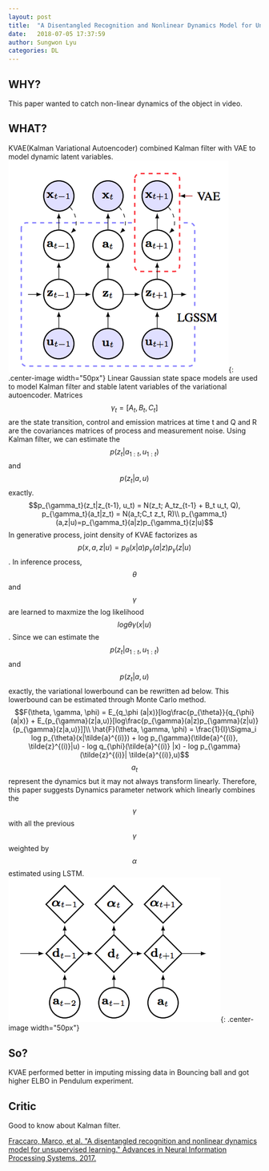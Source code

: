 ```yaml
---
layout: post
title:  "A Disentangled Recognition and Nonlinear Dynamics Model for Unsupervised Learning"
date:   2018-07-05 17:37:59
author: Sungwon Lyu
categories: DL
---
```


## WHY? 
This paper wanted to catch non-linear dynamics of the object in video. 

## WHAT?
KVAE(Kalman Variational Autoencoder) combined Kalman filter with VAE to model dynamic latent variables. 
![image](/assets/images/kvae1.png){: .center-image width="50px"}
Linear Gaussian state space models are used to model Kalman filter and stable latent variables of the variational autoencoder. Matrices $$\gamma_t = [A_t, B_t, C_t]$$ are the state transition, control and emission matrices at time t and Q and R are the covariances matrices of process and measurement noise. Using Kalman filter, we can estimate the $$p(z_t|a_{1:t}, u_{1:t})$$ and $$p(z_t|a, u)$$ exactly. 
$$p_{\gamma_t}(z_t|z_{t-1}, u_t) = N(z_t; A_tz_{t-1} + B_t u_t, Q), p_{\gamma_t}(a_t|z_t) = N(a_t;C_t z_t, R)\\
p_{\gamma_t}(a,z|u)=p_{\gamma_t}(a|z)p_{\gamma_t}(z|u)$$
In generative process, joint density of KVAE factorizes as $$p(x, a, z|u) = p_{\theta}(x|a)p_{\gamma}(a|z)p_{\gamma}(z|u)$$. In inference process, $$\theta$$ and $$\gamma$$ are learned to maxmize the log likelihood $$log{\theta\gamma}(x|u)$$. Since we can estimate the $$p(z_t|a_{1:t}, u_{1:t})$$ and $$p(z_t|a, u)$$ exactly, the variational lowerbound can be rewritten ad below. This lowerbound can be estimated through Monte Carlo method.
$$F(\theta, \gamma, \phi) = E_{q_\phi (a|x)}[log\frac{p_{\theta}}{q_{\phi}(a|x)} + E_{p_{\gamma}(z|a,u)}[log\frac{p_{\gamma}(a|z)p_{\gamma}(z|u)}{p_{\gamma}(z|a,u)}]]\\
\hat{F}(\theta, \gamma, \phi) = \frac{1}{I}\Sigma_i log p_{\theta}(x|\tilde{a}^{(i)}) + log p_{\gamma}(\tilde{a}^{(i)}, \tilde{z}^{(i)}|u) - log q_{\phi}(\tilde{a}^{(i)} |x) - log p_{\gamma}(\tilde{z}^{(i)}| \tilde{a}^{(i)},u)$$
$$a_t$$ represent the dynamics but it may not always transform linearly. Therefore, this paper suggests Dynamics parameter network which linearly combines the $$\gamma$$ with all the previous $$\gamma$$ weighted by $$\alpha$$ estimated using LSTM.
 ![image](/assets/images/kvae2.png){: .center-image width="50px"}

## So?
KVAE performed better in imputing missing data in Bouncing ball and got higher ELBO in Pendulum experiment.

## Critic
Good to know about Kalman filter. 

[Fraccaro, Marco, et al. "A disentangled recognition and nonlinear dynamics model for unsupervised learning." Advances in Neural Information Processing Systems. 2017.](http://papers.nips.cc/paper/6951-a-disentangled-recognition-and-nonlinear-dynamics-model-for-unsupervised-learning)